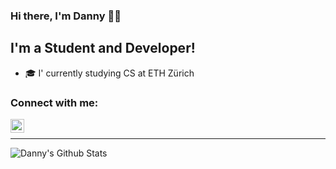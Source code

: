 ### Hi there, I'm Danny 👋🏼

## I'm a Student and Developer!
- 🎓 I' currently studying CS at ETH Zürich

### Connect with me:
[<img align="left" alt="Danny Camenisch | LinkedIn" width="22px" src="https://media-exp1.licdn.com/dms/image/C4D0BAQGyOWvr4W0Pow/company-logo_200_200/0/1590003577120?e=2159024400&v=beta&t=CtsDFVp0TAdwyg73A8F82MohzKpAQy-pUGA13atPG6A" />][linkedin]

<br />

---

<img align="left" alt="Danny's Github Stats" src="https://github-readme-stats.vercel.app/api?username=DannyCamenisch&show_icons=true&hide_border=true&count_private=true">



[linkedin]: https://www.linkedin.com/in/danny-camenisch-093849197
